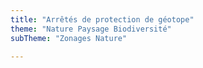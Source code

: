 ```yaml
---
title: "Arrêtés de protection de géotope"
theme: "Nature Paysage Biodiversité"
subTheme: "Zonages Nature"

---
```

